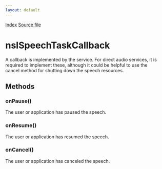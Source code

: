 ```yaml
---
layout: default
---
```

<div id='links'><a href="../index.html">Index</a>
<a href="http://dxr.mozilla.org/mozilla-central/source/dom/media/webspeech/synth/nsISpeechService.idl">Source file</a>
</div>

# nsISpeechTaskCallback #
  
A callback is implemented by the service. For direct audio services, it is  
required to implement these, although it could be helpful to use the  
cancel method for shutting down the speech resources.  
  

## Methods ##

### onPause() ###
  
The user or application has paused the speech.  
  

### onResume() ###
  
The user or application has resumed the speech.  
  

### onCancel() ###
  
The user or application has canceled the speech.  
  
